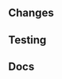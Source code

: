 ## Changes

<!-- What does this change, in plain language? -->
<!-- Before/after screenshots may be helpful.  -->

## Testing

<!-- How was this change tested? -->
<!-- DON'T DELETE THIS SECTION! If no tests were added, explain why. -->

## Docs

<!-- List places where documentation was updated, if applicable -->
<!-- DON'T DELETE THIS SECTION! If no docs were added, explain why (e.g. "bug fix only") -->
